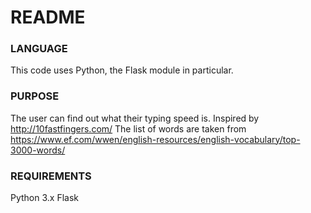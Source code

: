 # README

### LANGUAGE
This code uses Python, the Flask module in particular.

### PURPOSE
The user can find out what their typing speed is.
Inspired by http://10fastfingers.com/
The list of words are taken from https://www.ef.com/wwen/english-resources/english-vocabulary/top-3000-words/

### REQUIREMENTS
Python 3.x
Flask